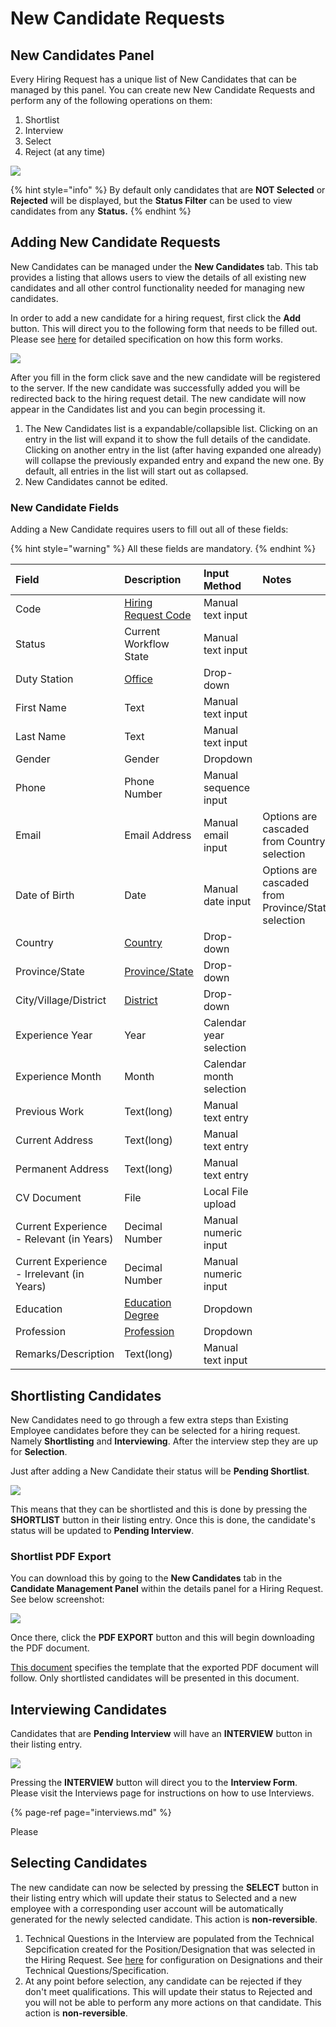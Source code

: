# New Candidate Requests

## New Candidates Panel

Every Hiring Request has a unique list of New Candidates that can be managed by this panel. You can create new New Candidate Requests and perform any of the following operations on them:

1. Shortlist
2. Interview
3. Select
4. Reject \(at any time\)

![](../../../.gitbook/assets/8.jpeg)

{% hint style="info" %}
By default only candidates that are **NOT Selected** or **Rejected** will be displayed, but the **Status Filter** can be used to view candidates from any **Status.**
{% endhint %}

## Adding New Candidate Requests

New Candidates can be managed under the **New Candidates** tab. This tab provides a listing that allows users to view the details of all existing new candidates and all other control functionality needed for managing new candidates.

In order to add a new candidate for a hiring request, first click the **Add** button. This will direct you to the following form that needs to be filled out. Please see [here]() for detailed specification on how this form works.

![](../../../.gitbook/assets/9.png)

After you fill in the form click save and the new candidate will be registered to the server. If the new candidate was successfully added you will be redirected back to the hiring request detail. The new candidate will now appear in the Candidates list and you can begin processing it.

1. The New Candidates list is a expandable/collapsible list. Clicking on an entry in the list will expand it to show the full details of the candidate. Clicking on another entry in the list \(after having expanded one already\) will collapse the previously expanded entry and expand the new one. By default, all entries in the list will start out as collapsed.
2. New Candidates cannot be edited.

### New Candidate Fields

Adding a New Candidate requires users to fill out all of these fields:

{% hint style="warning" %}
All these fields are mandatory.
{% endhint %}

| Field | Description | Input Method | Notes |
| :--- | :--- | :--- | :--- |
| Code | [Hiring Request Code](../hiring-request-management.md#code) | Manual text input |  |
| Status | Current Workflow State | Manual text input |  |
| Duty Station | [Office](../../../hr-panel/hr-configuration-operation/office-configuration.md#office-configuration-tab) | Drop-down |  |
| First Name | Text | Manual text input |  |
| Last Name | Text | Manual text input |  |
| Gender | Gender | Dropdown |  |
| Phone | Phone Number | Manual sequence input |  |
| Email | Email Address | Manual email input | Options are cascaded from Country selection |
| Date of Birth | Date | Manual date input | Options are cascaded from Province/State selection |
| Country | [Country](http://../common-data-structures) | Drop-down |  |
| Province/State | [Province/State](http://../common-data-structures) | Drop-down |  |
| City/Village/District | [District](http://../common-data-structures) | Drop-down |  |
| Experience Year | Year | Calendar year selection |  |
| Experience Month | Month  | Calendar month selection |  |
| Previous Work | Text\(long\) | Manual text entry |  |
| Current Address | Text\(long\) | Manual text entry |  |
| Permanent Address | Text\(long\) | Manual text entry |  |
| CV Document | File | Local File upload |  |
| Current Experience - Relevant \(in Years\) | Decimal Number | Manual numeric input |  |
| Current Experience - Irrelevant \(in Years\) | Decimal Number | Manual numeric input |  |
| Education | [Education Degree](http://../common-data-structures) | Dropdown |  |
| Profession | [Profession](http://../common-data-structures) | Dropdown |  |
| Remarks/Description | Text\(long\) | Manual text input |  |

## **Shortlisting Candidates**

New Candidates need to go through a few extra steps than Existing Employee candidates before they can be selected for a hiring request. Namely **Shortlisting** and **Interviewing**. After the interview step they are up for **Selection**.

Just after adding a New Candidate their status will be **Pending Shortlist**.

![](../../../.gitbook/assets/10.jpeg)

This means that they can be shortlisted and this is done by pressing the **SHORTLIST** button in their listing entry. Once this is done, the candidate's status will be updated to **Pending Interview**. 

### Shortlist PDF Export

You can download this by going to the **New Candidates** tab in the **Candidate Management Panel** within the details panel for a Hiring Request. See below screenshot:

![](../../../.gitbook/assets/14.jpeg)

Once there, click the **PDF EXPORT** button and this will begin downloading the PDF document.

[This document](http://../documents/Short&#32;list&#32;format.xlsx) specifies the template that the exported PDF document will follow. Only shortlisted candidates will be presented in this document.

## Interviewing Candidates

Candidates that are **Pending Interview** will have an **INTERVIEW** button in their listing entry.

![](../../../.gitbook/assets/11.jpeg)

Pressing the **INTERVIEW** button will direct you to the **Interview Form**. Please visit the Interviews page for instructions on how to use Interviews.

{% page-ref page="interviews.md" %}

Please 



## Selecting Candidates

The new candidate can now be selected by pressing the **SELECT** button in their listing entry which will update their status to Selected and a new employee with a corresponding user account will be automatically generated for the newly selected candidate. This action is **non-reversible**.

1. Technical Questions in the Interview are populated from the Technical Sepcification created for the Position/Designation that was selected in the Hiring Request. See [here](http://../common-data-structures#designation) for configuration on Designations and their Technical Questions/Specification.
2. At any point before selection, any candidate can be rejected if they don't meet qualifications. This will update their status to Rejected and you will not be able to perform any more actions on that candidate. This action is **non-reversible**.

